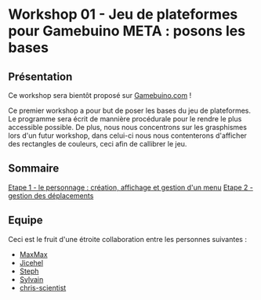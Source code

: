
# Workshop 01 - Jeu de plateformes pour Gamebuino META : posons les bases

## Présentation

Ce workshop sera bientôt proposé sur [Gamebuino.com](https://gamebuino.com/) !

Ce premier workshop a pour but de poser les bases du jeu de plateformes. Le programme sera écrit de mannière procédurale pour le rendre le plus accessible possible. De plus, nous nous concentrons sur les grasphismes lors d'un futur workshop, dans celui-ci nous nous contenterons d'afficher des rectangles de couleurs, ceci afin de callibrer le jeu.

## Sommaire

[Etape 1 - le personnage : création, affichage et gestion d'un menu](Tutoriels/part_01.MD)
[Etape 2 - gestion des déplacements](Tutoriels/part_02.MD)

## Equipe

Ceci est le fruit d'une étroite collaboration entre les personnes suivantes :

* [MaxMax](https://gamebuino.com/fr/@Max)
* [Jicehel](https://gamebuino.com/fr/@jicehel)
* [Steph](https://gamebuino.com/fr/@steph)
* [Sylvain](https://gamebuino.com/fr/@sylvain)
* [chris-scientist](https://gamebuino.com/fr/@chris-scientist)
